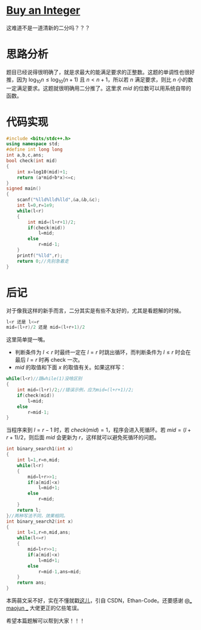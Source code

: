 # [Buy an Integer](https://www.luogu.com.cn/problem/AT_abc146_c)
这难道不是一道清新的二分吗？？？
# 思路分析
题目已经说得很明确了，就是求最大的能满足要求的正整数。这题的单调性也很好推，因为 $\log_{10}n \le \log_{10}(n+1)$ 且 $n < n+1$，所以若 $n$ 满足要求，则比 $n$ 小的数一定满足要求。这题就很明确用二分推了。这里求 $mid$ 的位数可以用系统自带的函数。
# 代码实现
```cpp
#include <bits/stdc++.h>
using namespace std;
#define int long long
int a,b,c,ans;
bool check(int mid)
{
	int x=log10(mid)+1;
	return (a*mid+b*x)<=c;
}
signed main()
{
	scanf("%lld%lld%lld",&a,&b,&c);
	int l=0,r=1e9;
	while(l<r)
	{
		int mid=(l+r+1)/2;
		if(check(mid))
			l=mid;
		else
			r=mid-1;
	}
	printf("%lld",r);
	return 0;//先别急着走
}
```
# 后记
对于像我这样的新手而言，二分其实是有些不友好的，尤其是看题解的时候。
```cpp
l<r 还是 l<=r
mid=(l+r)/2 还是 mid=(l+r+1)/2
```
这里简单提一嘴。

- 判断条件为 $l<r$ 时最终一定在 $l=r$ 时跳出循环，而判断条件为 $l\le r$ 时会在最后 $l=r$ 时再 check 一次。
- $mid$ 的取值和下面 $x$ 的取值有关。如果这样写：
```cpp
while(l<r)//跟while(1)没啥区别 
{
	int mid=(l+r)/2;//错误示例，应为mid=(l+r+1)/2; 
	if(check(mid))
		l=mid;
	else
		r=mid-1;
}
```

当程序来到 $l=r-1$ 时，若 $check(mid)=1$，程序会进入死循环。若 $mid=(l+r+1)/2$，则后面 $mid$ 会更新为 $r$，这样就可以避免死循环的问题。


```cpp
int binary_search1(int x)
{
	int l=1,r=n,mid;
	while(l<r)
    {
		mid=l+r>>1;
		if(a[mid]<x) 
        	l=mid+1;
		else 
        	r=mid;
	}
	return l;
}//两种写法不同，效果相同。
int binary_search2(int x)
{
	int l=1,r=n,mid,ans;
	while(l<=r)
    {
		mid=l+r>>1;
		if(a[mid]<x) 
        	l=mid+1;
		else 
        	r=mid-1,ans=mid;
	}
	return ans;
}
```
本蒟蒻文采不好，实在不懂就戳[这儿](https://blog.csdn.net/weixin_45636061/article/details/124096599)，引自 CSDN，Ethan-Code。还要感谢 @[_ maojun _](https://www.luogu.com.cn/user/350297) 大佬更正的亿些笔误。

希望本篇题解可以帮到大家！！！